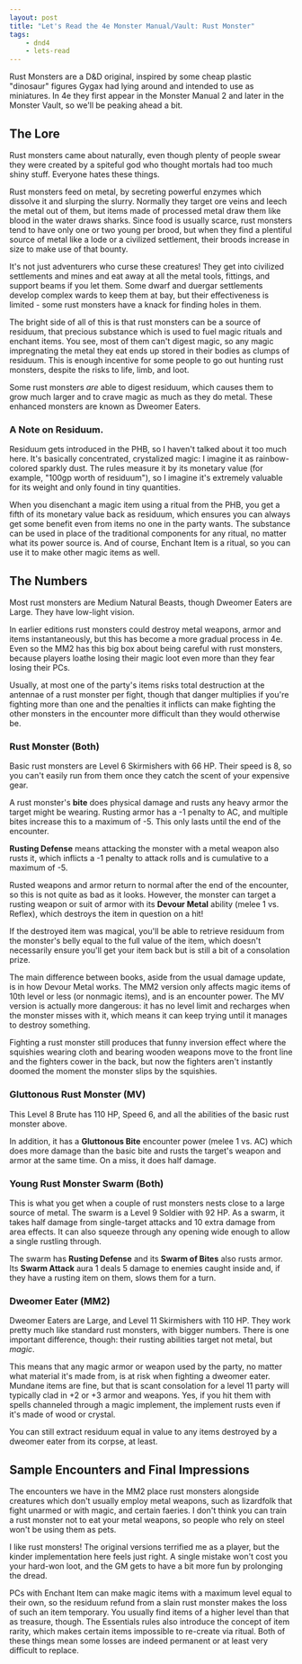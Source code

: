 ```yaml
---
layout: post
title: "Let's Read the 4e Monster Manual/Vault: Rust Monster"
tags:
    - dnd4
    - lets-read
---
```


Rust Monsters are a D&D original, inspired by some cheap plastic "dinosaur"
figures Gygax had lying around and intended to use as miniatures. In 4e they
first appear in the Monster Manual 2 and later in the Monster Vault, so we'll be
peaking ahead a bit.

## The Lore

Rust monsters came about naturally, even though plenty of people swear they were
created by a spiteful god who thought mortals had too much shiny stuff. Everyone
hates these things.

Rust monsters feed on metal, by secreting powerful enzymes which dissolve it and
slurping the slurry. Normally they target ore veins and leech the metal out of
them, but items made of processed metal draw them like blood in the water draws
sharks. Since food is usually scarce, rust monsters tend to have only one or two
young per brood, but when they find a plentiful source of metal like a lode or a
civilized settlement, their broods increase in size to make use of that bounty.

It's not just adventurers who curse these creatures! They get into civilized
settlements and mines and eat away at all the metal tools, fittings, and support
beams if you let them. Some dwarf and duergar settlements develop complex wards
to keep them at bay, but their effectiveness is limited - some rust monsters
have a knack for finding holes in them.

The bright side of all of this is that rust monsters can be a source of
residuum, that precious substance which is used to fuel magic rituals and
enchant items. You see, most of them can't digest magic, so any magic
impregnating the metal they eat ends up stored in their bodies as clumps of
residuum. This is enough incentive for some people to go out hunting rust
monsters, despite the risks to life, limb, and loot.

Some rust monsters _are_ able to digest residuum, which causes them to grow much
larger and to crave magic as much as they do metal. These enhanced monsters are
known as Dweomer Eaters.

### A Note on Residuum.

Residuum gets introduced in the PHB, so I haven't talked about it too much
here. It's basically concentrated, crystalized magic: I imagine it as
rainbow-colored sparkly dust. The rules measure it by its monetary value (for
example, "100gp worth of residuum"), so I imagine it's extremely valuable for
its weight and only found in tiny quantities.

When you disenchant a magic item using a ritual from the PHB, you get a fifth of
its monetary value back as residuum, which ensures you can always get some
benefit even from items no one in the party wants. The substance can be used in
place of the traditional components for any ritual, no matter what its power
source is. And of course, Enchant Item is a ritual, so you can use it to make
other magic items as well.

## The Numbers

Most rust monsters are Medium Natural Beasts, though Dweomer Eaters are
Large. They have low-light vision.

In earlier editions rust monsters could destroy metal weapons, armor and items
instantaneously, but this has become a more gradual process in 4e. Even so the
MM2 has this big box about being careful with rust monsters, because players
loathe losing their magic loot even more than they fear losing their
PCs.

Usually, at most one of the party's items risks total destruction at the
antennae of a rust monster per fight, though that danger multiplies if you're
fighting more than one and the penalties it inflicts can make fighting the other
monsters in the encounter more difficult than they would otherwise be.


### Rust Monster (Both)

Basic rust monsters are Level 6 Skirmishers with 66 HP. Their speed is 8, so you
can't easily run from them once they catch the scent of your expensive gear.

A rust monster's **bite** does physical damage and rusts any heavy armor the
target might be wearing. Rusting armor has a -1 penalty to AC, and multiple
bites increase this to a maximum of -5. This only lasts until the end of the
encounter.

**Rusting Defense** means attacking the monster with a metal weapon also rusts
it, which inflicts a -1 penalty to attack rolls and is cumulative to a maximum
of -5.

Rusted weapons and armor return to normal after the end of the encounter, so
this is not quite as bad as it looks. However, the monster can target a rusting
weapon or suit of armor with its **Devour Metal** ability (melee 1 vs. Reflex),
which destroys the item in question on a hit!

If the destroyed item was magical, you'll be able to retrieve residuum from the
monster's belly equal to the full value of the item, which doesn't necessarily
ensure you'll get your item back but is still a bit of a consolation prize.

The main difference between books, aside from the usual damage update, is in how
Devour Metal works. The MM2 version only affects magic items of 10th level or
less (or nonmagic items), and is an encounter power. The MV version is actually
more dangerous: it has no level limit and recharges when the monster misses with
it, which means it can keep trying until it manages to destroy something.

Fighting a rust monster still produces that funny inversion effect where the
squishies wearing cloth and bearing wooden weapons move to the front line and
the fighters cower in the back, but now the fighters aren't instantly doomed the
moment the monster slips by the squishies.

### Gluttonous Rust Monster (MV)

This Level 8 Brute has 110 HP, Speed 6, and all the abilities of the basic rust
monster above.

In addition, it has a **Gluttonous Bite** encounter power (melee 1 vs. AC) which
does more damage than the basic bite and rusts the target's weapon and armor at
the same time. On a miss, it does half damage.

### Young Rust Monster Swarm (Both)

This is what you get when a couple of rust monsters nests close to a large
source of metal. The swarm is a Level 9 Soldier with 92 HP. As a swarm, it takes
half damage from single-target attacks and 10 extra damage from area effects. It
can also squeeze through any opening wide enough to allow a single rustling
through.

The swarm has **Rusting Defense** and its **Swarm of Bites** also rusts
armor. Its **Swarm Attack** aura 1 deals 5 damage to enemies caught inside and,
if they have a rusting item on them, slows them for a turn.

### Dweomer Eater (MM2)

Dweomer Eaters are Large, and Level 11 Skirmishers with 110 HP. They work pretty
much like standard rust monsters, with bigger numbers. There is one important
difference, though: their rusting abilities target not metal, but _magic_.

This means that any magic armor or weapon used by the party, no matter what
material it's made from, is at risk when fighting a dweomer eater. Mundane items
are fine, but that is scant consolation for a level 11 party will typically clad
in +2 or +3 armor and weapons. Yes, if you hit them with spells channeled
through a magic implement, the implement rusts even if it's made of wood or
crystal.

You can still extract residuum equal in value to any items destroyed by a
dweomer eater from its corpse, at least.

## Sample Encounters and Final Impressions

The encounters we have in the MM2 place rust monsters alongside creatures which
don't usually employ metal weapons, such as lizardfolk that fight unarmed or
with magic, and certain faeries. I don't think you can train a rust monster not
to eat your metal weapons, so people who rely on steel won't be using them as
pets.

I like rust monsters! The original versions terrified me as a player, but the
kinder implementation here feels just right. A single mistake won't cost you
your hard-won loot, and the GM gets to have a bit more fun by prolonging the
dread.

PCs with Enchant Item can make magic items with a maximum level equal to their
own, so the residuum refund from a slain rust monster makes the loss of such an
item temporary. You usually find items of a higher level than that as treasure,
though. The Essentials rules also introduce the concept of item rarity, which
makes certain items impossible to re-create via ritual. Both of these things
mean some losses are indeed permanent or at least very difficult to replace.
